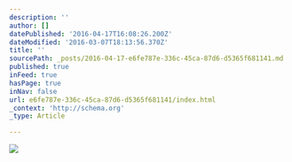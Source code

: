 ```yaml
---
description: ''
author: []
datePublished: '2016-04-17T16:08:26.200Z'
dateModified: '2016-03-07T18:13:56.370Z'
title: ''
sourcePath: _posts/2016-04-17-e6fe787e-336c-45ca-87d6-d5365f681141.md
published: true
inFeed: true
hasPage: true
inNav: false
url: e6fe787e-336c-45ca-87d6-d5365f681141/index.html
_context: 'http://schema.org'
_type: Article

---
```

![](https://the-grid-user-content.s3-us-west-2.amazonaws.com/0d2048db-bde4-4ed7-ac34-52023b6d36f6.png)